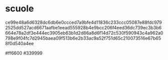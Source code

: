 # scuole

ce99e48a6d6328dc6db6e0ccced7a9bfe4d11836c233ccc05087e88fdc9792525dd527acd6671aafbe1eead555928b4e9bcc206f4eed36dc739ec3b3b6664e78a2df3e444ec3905eb63b1d2d86a8d6f14d72c530f590943c4a962a0798e9f04fc7d2945baea09f513b6e2b33ac9a52f751d65c210073516e67b658f0d540a4ee


#ff6600
#339999
